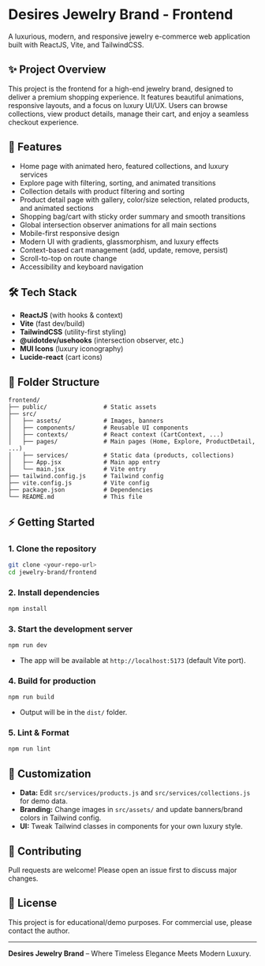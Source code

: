 # Desires Jewelry Brand - Frontend

A luxurious, modern, and responsive jewelry e-commerce web application built with ReactJS, Vite, and TailwindCSS.

## ✨ Project Overview
This project is the frontend for a high-end jewelry brand, designed to deliver a premium shopping experience. It features beautiful animations, responsive layouts, and a focus on luxury UI/UX. Users can browse collections, view product details, manage their cart, and enjoy a seamless checkout experience.

## 🚀 Features
- Home page with animated hero, featured collections, and luxury services
- Explore page with filtering, sorting, and animated transitions
- Collection details with product filtering and sorting
- Product detail page with gallery, color/size selection, related products, and animated sections
- Shopping bag/cart with sticky order summary and smooth transitions
- Global intersection observer animations for all main sections
- Mobile-first responsive design
- Modern UI with gradients, glassmorphism, and luxury effects
- Context-based cart management (add, update, remove, persist)
- Scroll-to-top on route change
- Accessibility and keyboard navigation

## 🛠️ Tech Stack
- **ReactJS** (with hooks & context)
- **Vite** (fast dev/build)
- **TailwindCSS** (utility-first styling)
- **@uidotdev/usehooks** (intersection observer, etc.)
- **MUI Icons** (luxury iconography)
- **Lucide-react** (cart icons)

## 📁 Folder Structure
```
frontend/
├── public/                # Static assets
├── src/
│   ├── assets/            # Images, banners
│   ├── components/        # Reusable UI components
│   ├── contexts/          # React context (CartContext, ...)
│   ├── pages/             # Main pages (Home, Explore, ProductDetail, ...)
│   ├── services/          # Static data (products, collections)
│   ├── App.jsx            # Main app entry
│   └── main.jsx           # Vite entry
├── tailwind.config.js     # Tailwind config
├── vite.config.js         # Vite config
├── package.json           # Dependencies
└── README.md              # This file
```

## ⚡ Getting Started
### 1. Clone the repository
```bash
git clone <your-repo-url>
cd jewelry-brand/frontend
```

### 2. Install dependencies
```bash
npm install
```

### 3. Start the development server
```bash
npm run dev
```
- The app will be available at `http://localhost:5173` (default Vite port).

### 4. Build for production
```bash
npm run build
```
- Output will be in the `dist/` folder.

### 5. Lint & Format
```bash
npm run lint
```

## 🧩 Customization
- **Data:** Edit `src/services/products.js` and `src/services/collections.js` for demo data.
- **Branding:** Change images in `src/assets/` and update banners/brand colors in Tailwind config.
- **UI:** Tweak Tailwind classes in components for your own luxury style.

## 🤝 Contributing
Pull requests are welcome! Please open an issue first to discuss major changes.

## 📄 License
This project is for educational/demo purposes. For commercial use, please contact the author.

---
**Desires Jewelry Brand** – Where Timeless Elegance Meets Modern Luxury.
